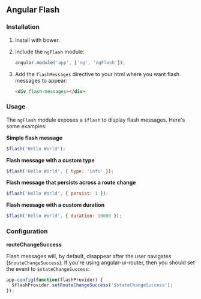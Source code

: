 ## Angular Flash

### Installation

1. Install with bower.
2. Include the `ngFlash` module:

   ```javascript
   angular.module('app', ['ng', 'ngFlash']);
   ```
3. Add the `flashMessages` directive to your html where you want flash messages
   to appear:

   ```html
   <div flash-messages></div>
   ```

### Usage

The `ngFlash` module exposes a `$flash` to display flash messages. Here's some
examples:

**Simple flash message**

```javascript
$flash('Hello World');
```

**Flash message with a custom type**

```javascript
$flash('Hello World', { type: 'info' });
```

**Flash message that persists across a route change**

```javascript
$flash('Hello World', { persist: 1 });
```

**Flash message with a custom duration**

```javascript
$flash('Hello World', { duration: 10000 });
```

### Configuration

**routeChangeSuccess**

Flash messages will, by default, disappear after the user navigates
(`$routeChangeSuccess`). If you're using angular-ui-router, then you should set
the event to `$stateChangeSuccess`:

```javascript
app.config(function(flashProvider) {
  $flashProvider.setRouteChangeSuccess('$stateChangeSuccess');
});
```
